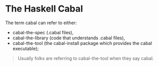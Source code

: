# The Haskell Cabal

The term cabal can refer to either: 
- cabal-the-spec (.cabal files), 
- cabal-the-library (code that understands .cabal files), 
- cabal-the-tool (the cabal-install package which provides the cabal executable); 

> Usually folks are referring to cabal-the-tool when they say cabal.


